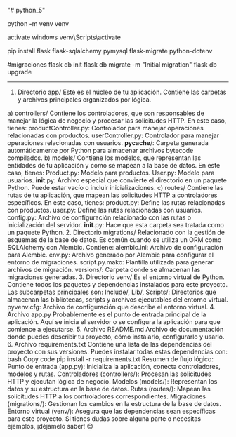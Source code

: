 "# python_5" 

python -m venv venv

activate windows venv\Scripts\activate

pip install flask flask-sqlalchemy pymysql flask-migrate python-dotenv


#migraciones
flask db init
flask db migrate -m "Initial migration"
flask db upgrade

---------------------------------------

1. Directorio app/
Este es el núcleo de tu aplicación. Contiene las carpetas y archivos principales organizados por lógica.

a) controllers/
Contiene los controladores, que son responsables de manejar la lógica de negocio y procesar las solicitudes HTTP. En este caso, tienes:
productController.py: Controlador para manejar operaciones relacionadas con productos.
userController.py: Controlador para manejar operaciones relacionadas con usuarios.
__pycache__/: Carpeta generada automáticamente por Python para almacenar archivos bytecode compilados.
b) models/
Contiene los modelos, que representan las entidades de tu aplicación y cómo se mapean a la base de datos. En este caso, tienes:
Product.py: Modelo para productos.
User.py: Modelo para usuarios.
__init__.py: Archivo especial que convierte el directorio en un paquete Python. Puede estar vacío o incluir inicializaciones.
c) routes/
Contiene las rutas de tu aplicación, que mapean las solicitudes HTTP a controladores específicos. En este caso, tienes:
product.py: Define las rutas relacionadas con productos.
user.py: Define las rutas relacionadas con usuarios.
config.py: Archivo de configuración relacionado con las rutas o inicialización del servidor.
__init__.py: Hace que esta carpeta sea tratada como un paquete Python.
2. Directorio migrations/
Relacionado con la gestión de esquemas de la base de datos. Es común cuando se utiliza un ORM como SQLAlchemy con Alembic.
Contiene:
alembic.ini: Archivo de configuración para Alembic.
env.py: Archivo generado por Alembic para configurar el entorno de migraciones.
script.py.mako: Plantilla utilizada para generar archivos de migración.
versions/: Carpeta donde se almacenan las migraciones generadas.
3. Directorio venv/
Es el entorno virtual de Python.
Contiene todos los paquetes y dependencias instalados para este proyecto. Las subcarpetas principales son:
Include/, Lib/, Scripts/: Directorios que almacenan las bibliotecas, scripts y archivos ejecutables del entorno virtual.
pyvenv.cfg: Archivo de configuración que describe el entorno virtual.
4. Archivo app.py
Probablemente es el punto de entrada principal de la aplicación. Aquí se inicia el servidor o se configura la aplicación para que comience a ejecutarse.
5. Archivo README.md
Archivo de documentación donde puedes describir tu proyecto, cómo instalarlo, configurarlo y usarlo.
6. Archivo requirements.txt
Contiene una lista de las dependencias del proyecto con sus versiones. Puedes instalar todas estas dependencias con:
bash
Copy code
pip install -r requirements.txt
Resumen de flujo lógico:
Punto de entrada (app.py):
Inicializa la aplicación, conecta controladores, modelos y rutas.
Controladores (controllers/):
Procesan las solicitudes HTTP y ejecutan lógica de negocio.
Modelos (models/):
Representan los datos y su estructura en la base de datos.
Rutas (routes/):
Mapean las solicitudes HTTP a los controladores correspondientes.
Migraciones (migrations/):
Gestionan los cambios en la estructura de la base de datos.
Entorno virtual (venv/):
Asegura que las dependencias sean específicas para este proyecto.
Si tienes dudas sobre alguna parte o necesitas ejemplos, ¡déjamelo saber! 😊
